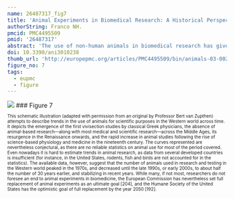 ```yaml
---
name: 26487317_fig7
title: 'Animal Experiments in Biomedical Research: A Historical Perspective.'
authorString: Franco NH.
pmcid: PMC4495509
pmid: '26487317'
abstract: 'The use of non-human animals in biomedical research has given important contributions to the medical progress achieved in our day, but it has also been a cause of heated public, scientific and philosophical discussion for hundreds of years. This review, with a mainly European outlook, addresses the history of animal use in biomedical research, some of its main protagonists and antagonists, and its effect on society from Antiquity to the present day, while providing a historical context with which to understand how we have arrived at the current paradigm regarding the ethical treatment of animals in research.'
doi: 10.3390/ani3010238
thumb_url: 'http://europepmc.org/articles/PMC4495509/bin/animals-03-00238-g007.gif'
figure_no: 7
tags:
  - eupmc
  - figure
---
```

<img src='http://europepmc.org/articles/PMC4495509/bin/animals-03-00238-g007.jpg' style='max-height: 300px'>
### Figure 7
<p style='font-size: 10px;'>This schematic illustration (adapted with permission from an original by Professor Bert van Zupthen) attempts to describe trends in the use of animals for scientific purposes in the Western world across time. It depicts the emergence of the first vivisection studies by classical Greek physicians, the absence of animal-based research—along with most medical and scientific research—across the Middle Ages, its resurgence in the Renaissance onwards, and the rapid increase in animal studies following the rise of science-based physiology and medicine in the nineteenth century. The curves represented are nevertheless conjectural, as there are no reliable statistics on animal use for most of the period covered. Even nowadays it is hard to estimate trends in animal research, as data from several developed countries is insufficient (for instance, in the United States, rodents, fish and birds are not accounted for in the statistics). The available data, however, suggest that the number of animals used in research and testing in the Western world peaked in the 1970s, and decreased until the late 1990s, or early 2000s, to about half the number of 30 years earlier, and stabilizing in recent years. While many, if not most, researchers do not foresee an end to animal experiments in biomedicine, the European Commission has nevertheless set full replacement of animal experiments as an ultimate goal [<xref rid="B204-animals-03-00238" ref-type="bibr">204</xref>], and the Humane Society of the United States has the optimistic goal of full replacement by the year 2050 [<xref rid="B192-animals-03-00238" ref-type="bibr">192</xref>].</p>